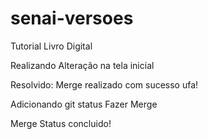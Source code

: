 # senai-versoes
Tutorial Livro Digital

Realizando Alteração na tela inicial



Resolvido: Merge realizado com sucesso ufa!

Adicionando git status 
Fazer Merge

Merge Status concluido!

